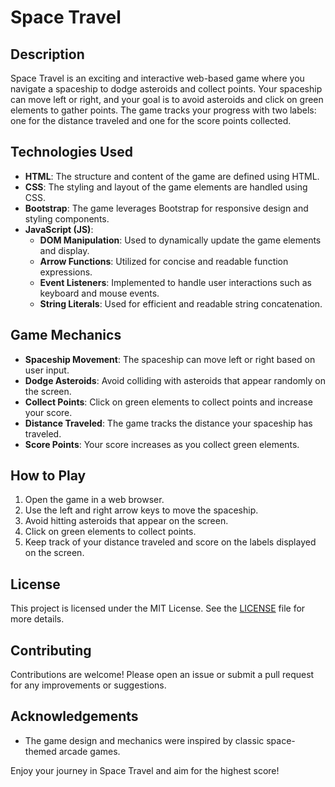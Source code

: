 # Space Travel

## Description
Space Travel is an exciting and interactive web-based game where you navigate a spaceship to dodge asteroids and collect points. Your spaceship can move left or right, and your goal is to avoid asteroids and click on green elements to gather points. The game tracks your progress with two labels: one for the distance traveled and one for the score points collected.

## Technologies Used
- **HTML**: The structure and content of the game are defined using HTML.
- **CSS**: The styling and layout of the game elements are handled using CSS.
- **Bootstrap**: The game leverages Bootstrap for responsive design and styling components.
- **JavaScript (JS)**:
  - **DOM Manipulation**: Used to dynamically update the game elements and display.
  - **Arrow Functions**: Utilized for concise and readable function expressions.
  - **Event Listeners**: Implemented to handle user interactions such as keyboard and mouse events.
  - **String Literals**: Used for efficient and readable string concatenation.

## Game Mechanics
- **Spaceship Movement**: The spaceship can move left or right based on user input.
- **Dodge Asteroids**: Avoid colliding with asteroids that appear randomly on the screen.
- **Collect Points**: Click on green elements to collect points and increase your score.
- **Distance Traveled**: The game tracks the distance your spaceship has traveled.
- **Score Points**: Your score increases as you collect green elements.

## How to Play
1. Open the game in a web browser.
2. Use the left and right arrow keys to move the spaceship.
3. Avoid hitting asteroids that appear on the screen.
4. Click on green elements to collect points.
5. Keep track of your distance traveled and score on the labels displayed on the screen.

## License
This project is licensed under the MIT License. See the [LICENSE](LICENSE) file for more details.

## Contributing
Contributions are welcome! Please open an issue or submit a pull request for any improvements or suggestions.

## Acknowledgements
- The game design and mechanics were inspired by classic space-themed arcade games.

Enjoy your journey in Space Travel and aim for the highest score!